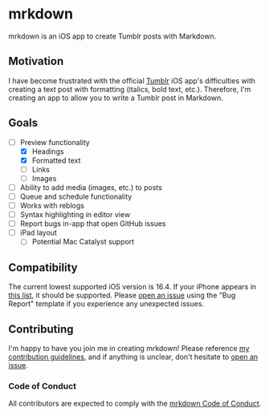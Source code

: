 # mrkdown

mrkdown is an iOS app to create Tumblr posts with Markdown.

## Motivation

I have become frustrated with the official [Tumblr](https://tumblr.com) iOS 
app's difficulties with creating a text post with formatting (italics, 
bold text, etc.). Therefore, I'm creating an app to allow you to write a Tumblr 
post in Markdown.

## Goals

* [ ] Preview functionality
  * [x] Headings
  * [x] Formatted text
  * [ ] Links
  * [ ] Images
* [ ] Ability to add media (images, etc.) to posts
* [ ] Queue and schedule functionality
* [ ] Works with reblogs
* [ ] Syntax highlighting in editor view
* [ ] Report bugs in-app that open GitHub issues
* [ ] iPad layout
  * [ ] Potential Mac Catalyst support

## Compatibility

The current lowest supported iOS version is 16.4. If your iPhone appears in
[this list](https://support.apple.com/guide/iphone/supported-models-iphe3fa5df43/16.0/ios/16.0),
it should be supported. Please
[open an issue](https://github.com/tweakdeveloper/mrkdown/issues/new/choose)
using the "Bug Report" template if you experience any unexpected issues.

## Contributing

I'm happy to have you join me in creating mrkdown! Please reference
[my contribution guidelines](CONTRIBUTING.md), and if anything is unclear,
don't hesitate to
[open an issue](https://github.com/tweakdeveloper/mrkdown/issues/new/choose).

### Code of Conduct

All contributors are expected to comply with the
[mrkdown Code of Conduct](CODE_OF_CONDUCT.md).
